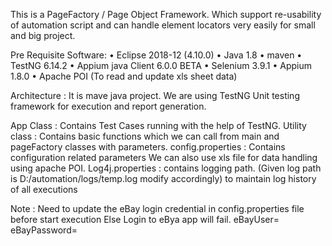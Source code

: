 This is a PageFactory / Page Object  Framework. Which support re-usability of automation script and can handle element locators very easily for small and big project. 

Pre Requisite Software:
•	Eclipse 2018-12 (4.10.0)
•	Java 1.8
•	maven
•	TestNG 6.14.2
•	Appium java Client 6.0.0 BETA
•	Selenium 3.9.1
•	Appium 1.8.0
•	Apache POI (To read and update xls sheet data)



Architecture : It is mave java project. We are using TestNG Unit testing framework for execution and report generation. 

App Class : Contains Test Cases running with the help of TestNG.
Utility class : Contains basic functions which we can call from main and pageFactory classes with parameters.
config.properties : Contains configuration related parameters We can also use xls file for data handling using apache POI.
Log4j.properties : contains logging path. (Given log path is D:/automation/logs/temp.log modify accordingly) to maintain log history of all executions


Note : Need to update the eBay login credential in config.properties file before start execution Else Login to eBya app will fail.
eBayUser=  
eBayPassword=

